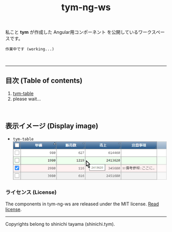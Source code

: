 <div align="center">
  <h1>tym-ng-ws</h1>
</div>

<br/>

私こと **tym** が作成した Angular用コンポーネント を公開しているワークスペースです。

```
作業中です (working...)
```

<br/>

---

## 目次 (Table of contents)
1. [tym-table](./projects/tym-table/README.md)
1. please wait...

<br/>

## 表示イメージ (Display image)
- `tym-table`
![表示サンプル](/tym-table-demo.png)

### ライセンス (License)
The components in tym-ng-ws are released under the MIT license. [Read license](//github.com/shinichi-tym/tym-ng-ws/blob/main/LICENSE).

---
Copyrights belong to shinichi tayama (shinichi.tym).
